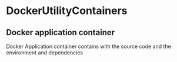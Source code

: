 # DockerUtilityContainers
## Docker application container
Docker Application container contains with the source code and the environment and dependencies
